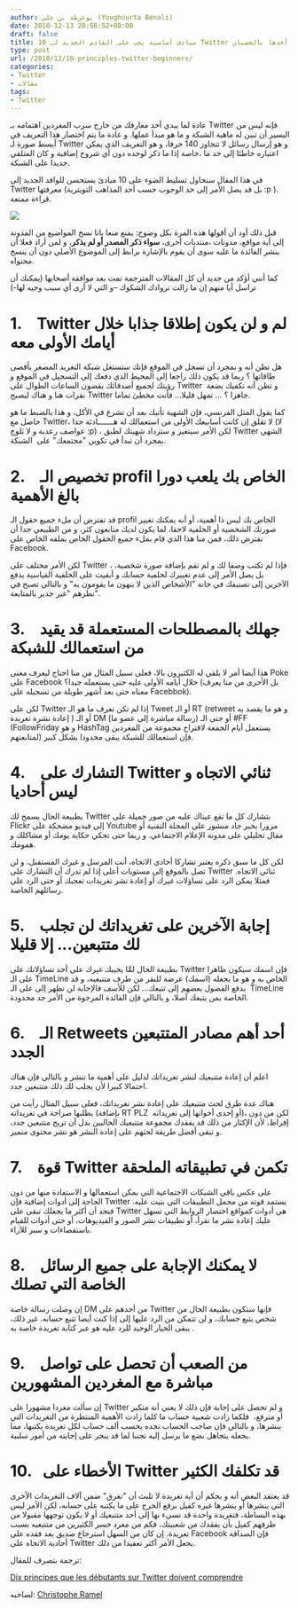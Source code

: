 ```yaml
---
author: يوغرطة بن علي (Youghourta Benali)
date: 2010-12-13 20:58:52+00:00
draft: false
title: 10 مبادئ أساسية يجب على القادم الجديد لـ Twitter أخذها بالحسبان
type: post
url: /2010/12/10-principles-twitter-beginners/
categories:
- Twitter
- مقالات
tags:
- Twitter
---
```


عادة لما يبدي أحد معارفك من خارج سرب المغردين اهتمامه بـ Twitter فإنه ليس من اليسير أن تبين له ماهية الشبكة و ما هو مبدأ عملها. و عادة ما يتم اختصار هذا التعريف في أبسط صورة لـ Twitter و هو إرسال رسائل لا تتجاوز 140 حرفا، و هو التعريف الذي يمكن اعتباره خاطئا إلى حد ما ،خاصة إذا ما ذكر لوحده دون أي شروح إضافية و كان المتلقي جديدا على الشبكة.

في هذا المقال سنحاول تسليط الضوء على 10 مبادئ يستحسن للوافد الجديد إلى Twitter معرفتها (بل قد يصل الأمر إلى حد الوجوب حسب أحد المذاهب التويترية :p ). قراءة ممتعة.

[![](http://socialmedia4arab.com/wp-content/uploads/2010/12/twitter-300x300.png)
](http://socialmedia4arab.com/2010/12/10-principles-twitter-beginners)

<!-- more -->

قبل ذلك أود أن أقولها هذه المرة بكل وضوح: يمنع منعا باتا نسخ المواضيع من المدونة إلى أية مواقع، مدونات ،منتديات أخرى، **سواء ذكر المصدر أو لم يذكر**، و لمن أراد فعلا أن ينشر الفائدة ما عليه سوى أن يقوم بالإشارة برابط إلى الموضوع الأصلي دون أن ينسخ محتواه.

كما أنني أؤكد من جديد أن كل المقالات المترجمة تمت بعد موافقة أصحابها (يمكنك أن تراسل أيا منهم إن ما زالت تروادك الشكوك –و التي لا أرى أي سبب وجيه لها-)


# 1.    Twitter لم و لن يكون إطلاقا جذابا خلال أيامك الأولى معه


هل تظن أنه و بمجرد أن تسجل في الموقع فإنك ستستغل شبكة التغريد المصغر بأقصى طاقاتها ؟ ربما قد يكون ذلك راجعا إلى المحيط الذي دفعك إلى التسجيل في الموقع و رؤيتك لجميع أصدقائك يقضون الساعات الطوال على Twitter  و تظن أنه تكفيك بضعة نقرات هنا و هناك ليصبح Twitter جاهزا ؟ ... تمهل قليلا... فأنت مخطئ تماما.

كما يقول المثل الفرنسي، فإن الشهية تأتيك بعد أن تشرع في الأكل، و هذا بالضبط ما هو حاصل مع Twitter، لا تقلق إن كانت أسابيعك الأولى من استعمالك له هـــــــادئة جدا (لا عواصف رعدية و لا ثلوج :p) ، لكن الأمر سيتغير و ستزداد شهيتك لطبق Twitter الشهي بمجرد أن تبدأ في تكوين "مجتمعك" على  الشبكة.


# 2.    تخصيص الـ profil الخاص بك يلعب دورا بالغ الأهمية


قد تفترض أن ملء جميع حقول الـ profil الخاص بك ليس ذا أهمية، أو أنه يمكنك تغيير صورتك الشخصية أو الخلفية لاحقا، لما يكون لديك متابعون كثر، و من الطبيعي جدا أن تفترض ذلك، فمن منا هذا الذي قام بملء جميع الحقول الخاص بملفه الخاص على Facebook.

لكن الأمر مختلف على Twitter ، فإذا لم تكتب وصفا لك و لم تقم بإضافة صورة شخصية، بل يصل الأمر إلى عدم تغييرك لخلفية حسابك و أبقيت على الخلفية القياسية يدفع الآخرين إلى تصنيفك في خانة "الأشخاص الذين لا ينهون ما يقومون به" و بالتالي تصبح في نظرهم "غير جدير بالمتابعة".


# 3.    جهلك بالمصطلحات المستعملة قد يقيد من استعمالك للشبكة


هذا أيضا أمر لا يلقي له الكثيرون بالا، فعلى سبيل المثال من منا احتاج ليعرف معنى Poke على Facebook خلال أيامه الأولى عليه حتى يستعمله جيدا؟ (بل الأحرى من منا يعرف معناه حتى بعد أشهر طويلة من تسجيله على Facebbok).

لكن على Twitter إذا لم تكن تعرف ما هو الـ Tweet أو الـ RT (retweet و هو ما يقصد به إعادة نشرة تغريدة ) أو الـ DM (رسالة مباشرة إلى عضو ما) أو حتى الـ #FF (FollowFriday و هو HashTag يستعمل أيام الجمعة لاقتراح مجموعة من المغردين لمتابعتهم) فإن استعمالك للشبكة يبقى محدودا بشكل كبير.


# 4.    التشارك على Twitter ثنائي الاتجاه و ليس أحاديا


بطبيعة الحال يسمح لك Twitter بتشارك كل ما تقع عيناك عليه من صور جميلة على Flickr إلى فيديو مضحكة على Youtube مرورا بخبر جاد منشور على المجلة التقنية أو مقال تحليلي على مدونة الإعلام الاجتماعي. و ربما حتى تحكي حكاية يومك أو مشاكلك و همومك.

لكن كل ما سبق ذكره يعتبر تشاركا أحادي الاتجاه، أنت المرسل و غيرك المستقبل، و لن تصل بالموقع إلى مستويات أعلى إذا لم تدرك أن التشارك على Twitter ثنائي الاتجاه. فمثلا يمكن الرد على تساؤلات غيرك أو إعادة نشر تغريدات تعجبك أو حتى الرد على رسائلهم الخاصة.


# 5.    إجابة الآخرين على تغريداتك لن تجلب لك متتبعين... إلا قليلا


بطبيعة الحال لمَّا يجيبك غيرك على أحد تساؤلاتك على Twitter فإن اسمك سيكون ظاهرا على الـ TimeLine الخاص به و هو ما يجعله (اسمك) عرضة للنقر من طرف متتبعيه، و قد  يدفع الفضول بعضهم إلى تتبعك... لكن للأسف فالإجابة لن تظهر إلى على الـ TimeLine الخاصة بمن يتبعك أصلا، و بالتالي فإن الفائدة المرجوة من الأمر جد محدودة.


# 6.    الـ Retweets أحد أهم مصادر المتتبعين الجدد


اعلم أن إعادة متتبعيك لنشر تغريداتك لدليل على أهمية ما تنشر و بالتالي فإن هناك احتمالا كبيرا لأن يجلب لك ذلك متتبعين جدد.

هناك عدة طرق لحث متتبعيك على إعادة نشر تغريداتك، فعلى سبيل المثال رأيت من يطلبها صراحة في تغريداته (بإضافة RT PLZ  أو إحدى أخواتها إلى تغريداته)، لكن من دون إفراط، لأن الإكثار من ذلك قد يفقدك مجموعة متتبعيك الحاليين بدل أن تربح متتبعين جدد، و تبقى أفضل طريقة لحثهم على إعادة النشر هو نشر محتوى متميز.


# 7.    قوة Twitter تكمن في تطبيقاته الملحقة


على عكس باقي الشبكات الاجتماعية التي يمكن استعمالها و الاستفادة منها من دون الحاجة إلى أدوات إضافية فإن Twitter يستمد قوته من مجمل التطبيقات التي بنيت عليه. فنجد أن أكثر ما يجعلك تبقى على Twitter هي أدوات كمواقع اختصار الروابط التي تسهل عليك إعادة نشر ما تقرأ، أو تطبيقات نشر الصور و الفيديوهات، أو حتى أدوات للقيام باستقصاءات و سبر للآراء.


# 8.    لا يمكنك الإجابة على جميع الرسائل الخاصة التي تصلك


إن وصلت رسالة خاصة DM من أحدهم على Twitter فإنها ستكون بطبيعة الحال من شخص يتبع حسابك، و لن تتمكن من الرد عليها إلى إذا كنت أيضا تتبع حسابه. غير ذلك،  يبقى الخيار الوحيد للرد عليه هو عبر كتابة تغريدة خاصة به.


# 9.    من الصعب أن تحصل على تواصل مباشرة مع المغردين المشهورين


إن سألت مغردا مشهورا على Twitter و لم تحصل على إجابة فإن ذلك لا يعني أنه متكبر أو مترفع،  فلكما زادت شعبية حساب ما كلما زادت الأهمية المنتظرة من التغريدات التي ينشرها، و بالتالي فإن صاحب الحساب تجده يحسب ألف حساب لكل تغريدة يكتبها، مما يجعله يتجاهل بضع ما يرسل إليه تجنبا لما قد ينجر على إجابته من أمور سلبية.


# 10.   الأخطاء على Twitter قد تكلفك الكثير


قد يعتقد البعض أنه و بحكم أن أية تغريدة لا تلبث أن "تغرق" ضمن آلاف التغريدات الأخرى التي ينشرها أو ينشرها غيره كفيل برفع الحرج على ما يكتبه على حسابه، لكن الأمر ليس بهذه البساطة، فتغريدة واحدة قد تسيء بها إلى أحد متتبعيك أو لا يكون توجهها مقبولا من طرفهم كفيل بأن يفقدك من شعبيتك، فكم من مغرد خسر الكثيرين من متتبعيه بسبب تغريدة. إن كان من السهل استرجاع صديق بعد فقده على Facebook فإن الصداقة أحادية الاتجاه على Twitter يجعل الأمر أكثر تعقيدا من ذلك.

ترجمة بتصرف للمقال:

[Dix principes que les débutants sur Twitter doivent comprendre](http://www.kriisiis.fr/index.php/10-principes-que-les-debutants-sur-twitter-doivent-comprendre/)

لصاحبه: [Christophe Ramel](https://twitter.com/#!/Kriisiis)
